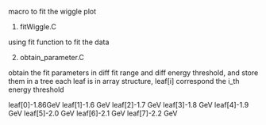 macro to fit the wiggle plot

1. fitWiggle.C 
   
  using fit function to fit the data

2. obtain_parameter.C

  obtain the fit parameters in diff fit range and diff energy threshold, and store them in a tree
  each leaf is in array structure, leaf[i] correspond the i_th energy threshold

  leaf[0]-1.86GeV
  leaf[1]-1.6 GeV
  leaf[2]-1.7 GeV
  leaf[3]-1.8 GeV
  leaf[4]-1.9 GeV
  leaf[5]-2.0 GeV
  leaf[6]-2.1 GeV
  leaf[7]-2.2 GeV

